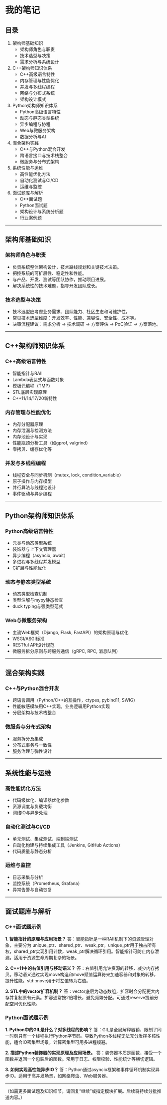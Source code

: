 # 我的笔记

## 目录

1. 架构师基础知识
   - 架构师角色与职责
   - 技术选型与决策
   - 需求分析与系统设计
2. C++架构师知识体系
   - C++高级语言特性
   - 内存管理与性能优化
   - 并发与多线程编程
   - 网络与分布式系统
   - 架构设计模式
3. Python架构师知识体系
   - Python高级语言特性
   - 动态与静态类型系统
   - 异步编程与协程
   - Web与微服务架构
   - 数据分析与AI
4. 混合架构实践
   - C++与Python混合开发
   - 跨语言接口与技术栈整合
   - 微服务与分布式架构
5. 系统性能与运维
   - 高性能优化方法
   - 自动化测试与CI/CD
   - 运维与监控
6. 面试题库与解析
   - C++面试题
   - Python面试题
   - 架构设计与系统分析题
   - 行业案例题

---

## 架构师基础知识

### 架构师角色与职责

- 负责系统整体架构设计，技术路线规划和关键技术决策。
- 把控系统的可扩展性、稳定性和性能。
- 与产品、开发、测试等团队协作，推动项目进展。
- 解决系统性的技术难题，指导开发团队成长。

### 技术选型与决策

- 技术选型应考虑业务需求、团队能力、社区生态和可维护性。
- 常见技术选型维度：开发效率、性能、兼容性、安全性、成本等。
- 决策流程建议：需求分析 -> 技术调研 -> 方案评估 -> PoC验证 -> 方案落地。

---

## C++架构师知识体系

### C++高级语言特性

- 智能指针与RAII
- Lambda表达式与函数对象
- 模板元编程（TMP）
- STL底层实现原理
- C++11/14/17/20新特性

### 内存管理与性能优化

- 内存分配器原理
- 内存泄漏与检测方法
- 内存池设计与实现
- 性能瓶颈分析工具（如gprof, valgrind）
- 零拷贝、缓存优化等

### 并发与多线程编程

- 线程安全与同步机制（mutex, lock, condition_variable）
- 原子操作与内存模型
- 并行算法与线程池设计
- 事件驱动与异步编程

---

## Python架构师知识体系

### Python高级语言特性

- 元类与动态类型系统
- 装饰器与上下文管理器
- 异步编程（asyncio, await）
- 多进程与多线程并发模型
- C扩展与性能优化

### 动态与静态类型系统

- 动态类型检查机制
- 类型注解与mypy静态检查
- duck typing与强类型范式

### Web与微服务架构

- 主流Web框架（Django, Flask, FastAPI）的架构原理与优化
- WSGI/ASGI标准
- RESTful API设计规范
- 微服务拆分原则与跨服务通信（gRPC, RPC, 消息队列）

---

## 混合架构实践

### C++与Python混合开发

- 跨语言调用（Python/C++的互操作，ctypes, pybind11, SWIG）
- 性能敏感模块用C++实现，业务逻辑用Python实现
- 分层架构与技术栈整合

### 微服务与分布式架构

- 服务拆分及集成
- 分布式事务与一致性
- 服务治理与弹性设计

---

## 系统性能与运维

### 高性能优化方法

- 代码级优化、编译器优化参数
- 资源调度与负载均衡
- 网络IO与异步处理

### 自动化测试与CI/CD

- 单元测试、集成测试、端到端测试
- 自动化构建与持续集成工具（Jenkins, GitHub Actions）
- 代码质量与静态分析

### 运维与监控

- 日志采集与分析
- 监控系统（Prometheus, Grafana）
- 异常告警与自动恢复

---

## 面试题库与解析

### C++面试题示例

**1. 智能指针的原理与应用场景？**
答：智能指针是一种RAII机制下的资源管理对象，主要分为 unique_ptr、shared_ptr、weak_ptr。unique_ptr用于独占所有权，shared_ptr实现引用计数，weak_ptr解决循环引用。智能指针可防止内存泄漏，适用于资源生命周期复杂的场景。

**2. C++11中的右值引用与移动语义？**
答：右值引用允许资源的转移，减少内存拷贝。移动语义通过实现move构造和move赋值运算符来加速容器和对象的转移，提升性能。std::move用于将左值转为右值。

**3. STL中的vector扩容机制？**
答：vector底层为动态数组，扩容时会分配更大内存并复制原有元素。扩容通常按2倍增长，避免频繁分配。可通过reserve提前分配空间优化性能。

### Python面试题示例

**1. Python中的GIL是什么？对多线程的影响？**
答：GIL是全局解释器锁，限制了同一时刻只有一个线程执行Python字节码。导致Python多线程无法充分发挥多核性能，适合IO密集型场景，计算密集型可用多进程规避。

**2. 描述Python装饰器的实现原理及应用场景。**
答：装饰器本质是函数，接受一个函数并返回一个包装后的函数。常用于日志、权限校验、性能统计等横切逻辑。

**3. 如何实现高性能异步IO？**
答：Python通过asyncio框架和事件循环机制实现异步IO。适用于高并发场景，如网络爬虫、Web服务器。

---

（如需更多面试题及知识细节，请回复“继续”或指定模块扩展。后续将持续分批推送内容。）